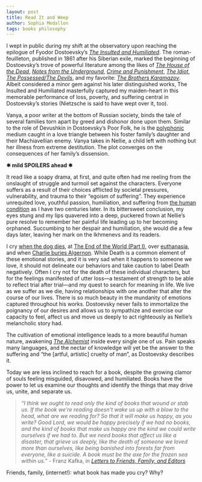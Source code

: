 ```yaml
---
layout: post
title: Read It and Weep
author: Sophia Medallon
tags: books philosophy
---
```


I wept in public during my shift at the observatory upon reaching the epilogue of Fyodor Dostoevsky’s *[The Insulted and Humiliated](https://archive.org/details/injuryinsult00dostrich)*. The roman-feuilleton, published in 1861 after his Siberian exile, marked the beginning of Dostoevsky’s trove of powerful literature among the likes of *[The House of the Dead](https://archive.org/details/houseofdeadorpri00dostuoft/houseofdeadorpri00dostuoft/page/n7/mode/2up)*, *[Notes from the Underground](https://www.gutenberg.org/files/600/600-h/600-h.htm)*, *[Crime and Punishment](https://archive.org/details/crimepunishment00dostiala)*, *[The Idiot](https://www.gutenberg.org/ebooks/2638)*, *[The Possessed/The Devils](https://www.gutenberg.org/files/8117/8117-h/8117-h.htm)*, and my favorite: *[The Brothers Karamazov](https://archive.org/details/brotherskaramaz00dost)*. Albeit considered a minor gem against his later distinguished works, The Insulted and Humiliated masterfully captured my maiden-heart in this memorable performance of loss, poverty, and suffering central in Dostoevsky’s stories (Nietzsche is said to have wept over it, too).

Vanya, a poor writer at the bottom of Russian society, binds the tale of several families torn apart by greed and dishonor done upon them. Similar to the role of Devushkin in Dostoevsky’s Poor Folk, he is the [polyphonic](https://www.jstor.org/stable/10.5749/j.ctt22727z1) medium caught in a love triangle between his foster family’s daughter and their Machiavellian enemy. Vanya takes in Nellie, a child left with nothing but her illness from extreme destitution. The plot converges on the consequences of her family’s dissension.

<b>✵ mild SPOILERS ahead ✵</b>

It read like a soapy drama, at first, and quite often had me reeling from the onslaught of struggle and turmoil set against the characters. Everyone suffers as a result of their choices afflicted by societal pressures, vulnerability, and trauma to their “egoism of suffering”. They experience unrequited love, youthful passion, humiliation, and suffering from [the human condition](https://search.worldcat.org/title/The-human-condition/oclc/259560) as I have two centuries later. In its bittersweet conclusion, my eyes stung and my lips quavered into a deep, puckered frown at Nellie’s pure resolve to remember her painful life leading up to her becoming orphaned. Succumbing to her despair and humiliation, she would die a few days later, leaving her mark on the Ikhmenevs and its readers.

I cry [when the dog dies](https://search.worldcat.org/title/Where-the-red-fern-grows/oclc/918969451), at [The End of the World (Part I)](https://search.worldcat.org/title/book-thief/oclc/911171907), over [euthanasia](https://search.worldcat.org/title/943637736), and when [Charlie buries Algernon](https://search.worldcat.org/title/flowers-for-algernon/oclc/837660727). While Death is a common element of these emotional stories, and it is very sad when it happens to someone we love, it should not delineate our behaviors and take caution to label Death negatively. 
Often I cry not for the death of these individual characters, but for the feelings manifested of utter loss—a testament of strength to be able to reflect trial after trial—and my quest to search for meaning in life. 
We live as we suffer as we die, having relationships with one another that alter the course of our lives. There is so much beauty in the mundanity of emotions captured throughout his works. Dostoevsky never fails to immortalize the poignancy of our desires and allows us to sympathize and exercise our capacity to feel, affect us and move us deeply to act righteously as Nellie’s melancholic story had. 

The cultivation of emotional intelligence leads to a more beautiful human nature, awakening *[The Alchemist](https://ia801006.us.archive.org/13/items/OceanofPDF.comTheAlchemist/_OceanofPDF.com_The_Alchemist.pdf)* inside every single one of us. Pain speaks many languages, and the nectar of knowledge will yet be the answer to the suffering and “the [artful, artistic] cruelty of man”, as Dostoevsky describes it.

Today we are less inclined to reach for a book, despite the growing clamor of souls feeling misguided, disavowed, and humiliated. Books have the power to let us examine our thoughts and identify the things that may drive us, unite, and separate us. 

> *“I think we ought to read only the kind of books that wound or stab us. If the book we're reading doesn't wake us up with a blow to the head, what are we reading for? So that it will make us happy, as you write? Good Lord, we would be happy precisely if we had no books, and the kind of books that make us happy are the kind we could write ourselves if we had to. But we need books that affect us like a disaster, that grieve us deeply, like the death of someone we loved more than ourselves, like being banished into forests far from everyone, like a suicide. A book must be the axe for the frozen sea within us.”* - Franz Kafka, in *[Letters to Friends, Family, and Editors](https://search.worldcat.org/title/3017337)*

Friends, family, (internet!): what book has made you cry? Why?
